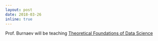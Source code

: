 ```yaml
---
layout: post
date: 2018-03-26
inline: true
---
```


Prof. Burnaev will be teaching [Theoretical Foundations of Data Science](/lectures/2018-03-15-Theoretical-Foundations-of-Data-Science/)
